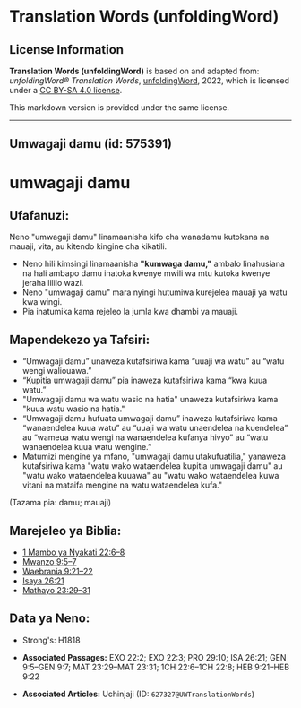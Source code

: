 # Translation Words (unfoldingWord)

## License Information

**Translation Words (unfoldingWord)** is based on and adapted from: _unfoldingWord® Translation Words_, [unfoldingWord](https://unfoldingword.org/utw), 2022, which is licensed under a [CC BY-SA 4.0 license](https://creativecommons.org/licenses/by-sa/4.0/legalcode.en).

This markdown version is provided under the same license.



--------------------------------

## Umwagaji damu (id: 575391)

umwagaji damu
=============

Ufafanuzi:
----------

Neno "umwagaji damu" linamaanisha kifo cha wanadamu kutokana na mauaji, vita, au kitendo kingine cha kikatili.

* Neno hili kimsingi linamaanisha **"kumwaga damu,"** ambalo linahusiana na hali ambapo damu inatoka kwenye mwili wa mtu kutoka kwenye jeraha lililo wazi.
* Neno "umwagaji damu" mara nyingi hutumiwa kurejelea mauaji ya watu kwa wingi.
* Pia inatumika kama rejeleo la jumla kwa dhambi ya mauaji.

Mapendekezo ya Tafsiri:
-----------------------

* “Umwagaji damu” unaweza kutafsiriwa kama “uuaji wa watu” au “watu wengi waliouawa.”
* “Kupitia umwagaji damu” pia inaweza kutafsiriwa kama “kwa kuua watu.”
* "Umwagaji damu wa watu wasio na hatia" unaweza kutafsiriwa kama "kuua watu wasio na hatia."
* “Umwagaji damu hufuata umwagaji damu” inaweza kutafsiriwa kama “wanaendelea kuua watu” au “uuaji wa watu unaendelea na kuendelea” au “wameua watu wengi na wanaendelea kufanya hivyo” au “watu wanaendelea kuua watu wengine.”
* Matumizi mengine ya mfano, "umwagaji damu utakufuatilia," yanaweza kutafsiriwa kama "watu wako wataendelea kupitia umwagaji damu" au "watu wako wataendelea kuuawa" au "watu wako wataendelea kuwa vitani na mataifa mengine na watu wataendelea kufa."

(Tazama pia: damu; mauaji)

Marejeleo ya Biblia:
--------------------

* [1 Mambo ya Nyakati 22:6–8](https://ref.ly/1Chr22:6-1Chr22:8)
* [Mwanzo 9:5–7](https://ref.ly/Gen9:5-Gen9:7)
* [Waebrania 9:21–22](https://ref.ly/Heb9:21-Heb9:22)
* [Isaya 26:21](https://ref.ly/Isa26:21)
* [Mathayo 23:29–31](https://ref.ly/Matt23:29-Matt23:31)

Data ya Neno:
-------------

* Strong's: H1818

* **Associated Passages:** EXO 22:2; EXO 22:3; PRO 29:10; ISA 26:21; GEN 9:5–GEN 9:7; MAT 23:29–MAT 23:31; 1CH 22:6–1CH 22:8; HEB 9:21–HEB 9:22
* **Associated Articles:** Uchinjaji (ID: `627327@UWTranslationWords`)

